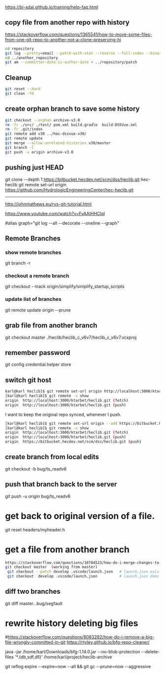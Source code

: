 https://bi-sdal.github.io/training/help-faq.html


## copy file from another repo with history
https://stackoverflow.com/questions/1365541/how-to-move-some-files-from-one-git-repo-to-another-not-a-clone-preserving-hi
```bash
cd repository
git log --pretty=email --patch-with-stat --reverse --full-index --binary -- path/to/file_or_folder > patch
cd ../another_repository
git am --committer-date-is-author-date < ../repository/patch 
```

## Cleanup
```bash
git reset --hard
git clean -fd
```


## create orphan branch to save some history 

```bash
git checkout --orphan archive-v3.0
rm -fr ./src/ ./test/ pom.xml build.gradle  build-DSSVue.xml 
rm -fr .git/index 
git remote add v30 ../hec-dssvue-v30/
git remote update
git merge --allow-unrelated-histories v30/master
git branch -l
git push -u origin archive-v3.0
```


## pushing just HEAD

git clone --depth 1 https://bitbucket.hecdev.net/scm/dss/heclib.git   hec-heclib
git remote set-url origin  https://github.com/HydrologicEngineeringCenter/hec-heclib.git


-------

http://johnmathews.eu/rys-git-tutorial.html


https://www.youtube.com/watch?v=FyAAIHHClqI

#alias graph="git log --all --decorate --oneline --graph"


## Remote Branches

### show remote branches

git branch -r

### checkout a remote branch

git checkout --track  origin/simplify/simplify_startup_scripts

### update list of branches

git remote update origin --prune


## grab file from another branch

git checkout master ./heclib/heclib_c_v6v7/heclib_c_v6v7.vcxproj 

 
## remember password

git config credential.helper store

## switch git host

```bash
karl@karl heclib]$ git remote set-url origin http://localhost:3000/ktarbet/heclib.git
[karl@karl heclib]$ git remote -v show
origin	http://localhost:3000/ktarbet/heclib.git (fetch)
origin	http://localhost:3000/ktarbet/heclib.git (push)
```

I want to keep the original repo synced, whenever I push.

```bash
[karl@karl heclib]$ git remote set-url origin --add https://bitbucket.hecdev.net/scm/dss/heclib.git
[karl@karl heclib]$ git remote -v show
origin	http://localhost:3000/ktarbet/heclib.git (fetch)
origin	http://localhost:3000/ktarbet/heclib.git (push)
origin	https://bitbucket.hecdev.net/scm/dss/heclib.git (push)
```


## create branch from local edits

git checkout -b bug/ts_readv6

##  push that branch back to the server

git push -u origin bug/ts_readv6

# get back to original version of a file.
git reset headers/myheader.h

# get a file from another branch

```bash
https://stackoverflow.com/questions/10784523/how-do-i-merge-changes-to-a-single-file-rather-than-merging-commits/11593308#11593308
git checkout master  (working from master)
 git checkout --patch develop .vscode/launch.json   # launch.json exists in master
 git checkout  develop .vscode/launch.json          # launch.json does not exist in master.
```

## diff two branches

git diff master...bug/segfault


# rewrite history  deleting big files
#https://stackoverflow.com/questions/8083282/how-do-i-remove-a-big-file-wrongly-committed-in-git
https://rtyley.github.io/bfg-repo-cleaner/

java -jar /home/karl/Downloads/bfg-1.14.0.jar --no-blob-protection --delete-files '*.{db,sdf,dll}' /home/karl/project/heclib-archive

git reflog expire --expire=now --all && git gc --prune=now --aggressive



